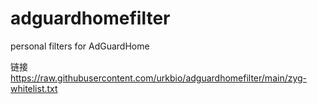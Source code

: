 # adguardhomefilter
personal filters for AdGuardHome

链接
https://raw.githubusercontent.com/urkbio/adguardhomefilter/main/zyg-whitelist.txt
